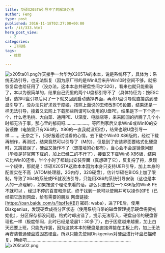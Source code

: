 ```yaml
---
title: 华硕X205TA引导不了的解决办法
author: Feng
type: post
published: 2016-11-18T02:27:00+00:00
url: /it/333.html
hera_post_view:
  - 2
categories:
  - IT网络
tags:
  - 维修

---
```

<img decoding="async" src="https://cdn.uu126.cn/usr/uploads/2016/11/3336990593.png" alt="x205ta01.png" title="x205ta01.png" />昨天接手一台华为X205TA的本本，说是系统坏了，具体为：系统无法引导，也无法恢复（因为原厂带的是Win8后来升Win10时空间不够，就把恢复盘也给征用了（没办法，这本本总共硬盘空间才32G），看来也就只能重装了，本以为很简单的，结果自己兜里的两个U盘都引导不了（具体特征为：按ESC键，选择U盘引导后闪了一下就又回到启动选择界面，再点U盘引导就直接跳到硬盘引导了。没办法只好求救于度娘，按照上面说的去修改BIOS设置，结果还是一样无法引导，接着又去网上下载那些所谓可以使用的U盘PE，结果是下一下个扔一个，什么老毛桃、大白菜、通用PE、U深度、电脑店等，来来回回的折腾了几个小时都无济于事，那心里的郁闷呀………………。等回到家后又拿Win8或Win10的安装镜像（电脑里只有X64的，X86的一直我就没用过），结果也跟U盘引导一样……。无奈之下，只好报着试试看的心情，去下载个Win10 X86版的，经过下载再制作，再测试，结果竟然可以引导了（M的），但是到了安装界面要格式化硬盘时，又跳错误了，硬盘又操作不了（想撞墙的心都有），当心会不会是镜像问题（毕竟是非官网下载的，加上已经二的不行了），接着又下载Win8 X86版，结果它比Win10还惨，半个小时了都跳出安装界面（真想砸了它），反复捋了捋，发现一个规律，那就是：华硕X205TA这款本本因为本身只支持UEFI引导，加上本身的配置实在不高（ATOM处理器，2G内存，32G硬盘），估计华硕在BIOS上加了限制，导致了X64的系统或PE就没法引导，只能用X86的系统引导安装（这也是本人的一点理解），如果按这个理论来看的话，那么只要去找一个X86版的Win8 PE不就可以 ，经过不停的百度和测试，终于找到一款可以使用并可以操作的PE（已经把它放到网盘，给有需要的朋友 网盘链接: [[<https://pan.baidu.com/s/1bpf1eKB>][1]][1] 密码: waba），进了PE后，使用Diskgenius，发现硬盘成待分区状态（使用系统自带的磁盘管理提示硬盘需要初始化），分区保存都没问题，格式时却出错了，提示无法写入，硬盘自带的硬盘管理也一样（极度郁闷，此时已经是凌晨1：30多了），由于困意越来越重，加上白天还要上班，只能先作罢，因为这款本本的硬盘是直接焊接在主板上的，加上无法再安装普通硬盘或固态硬盘，所以只能先使用Diskgenius对硬盘进行坏盘扫描修复，待续吧…………………………………………………………………………<img decoding="async" src="https://cdn.uu126.cn/usr/uploads/2016/11/245568401.png" alt="x205ta02.png" title="x205ta02.png" />

 [1]: https://pan.baidu.com/s/1bpf1eKB